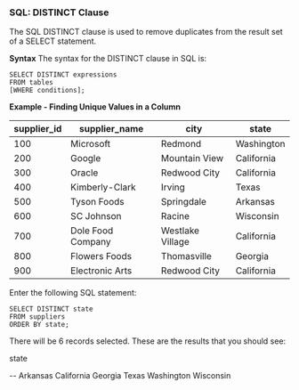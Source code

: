 ### SQL: DISTINCT Clause
The SQL DISTINCT clause is used to remove duplicates from the result set of a SELECT statement.

**Syntax**
The syntax for the DISTINCT clause in SQL is:
```
SELECT DISTINCT expressions
FROM tables
[WHERE conditions];
```

**Example - Finding Unique Values in a Column**


supplier_id | supplier_name | city | state
-- | -- | -- | --
100 | Microsoft | Redmond | Washington
200 | Google | Mountain View | California
300 | Oracle | Redwood City | California
400 | Kimberly-Clark | Irving | Texas
500 | Tyson Foods | Springdale | Arkansas
600 | SC Johnson | Racine | Wisconsin
700 | Dole Food Company | Westlake Village | California
800 | Flowers Foods | Thomasville | Georgia
900 | Electronic Arts | Redwood City | California

 Enter the following SQL statement:
```
SELECT DISTINCT state
FROM suppliers
ORDER BY state;
```
There will be 6 records selected. These are the results that you should see:

state

--
Arkansas
California
Georgia
Texas
Washington
Wisconsin

